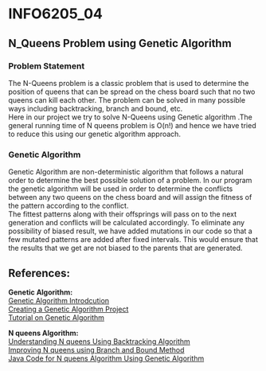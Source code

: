 # INFO6205_04
## N_Queens Problem using Genetic Algorithm
### Problem Statement
The N-Queens problem is a classic problem that is used to determine the position of queens that can be spread on the chess board such that no two queens can kill each other. The problem can be solved in many possible ways including backtracking, branch and bound, etc.   
Here in our project we try to solve N-Queens using Genetic algorithm .The general running time of N queens problem is O(n!) and hence we have tried to reduce this using our genetic algorithm approach.

### Genetic Algorithm

Genetic Algorithm are non-deterministic algorithm that follows a natural order to determine the best possible solution of a problem. 
In our program the genetic algorithm will be used in order to determine the conflicts between any two queens on the chess board and will assign the fitness of the pattern according to the conflict.  
The fittest patterns along with their offsprings will pass on to the next generation and conflicts will be calculated accordingly.
To eliminate any possibility of biased result, we have added mutations in our code so that a few mutated patterns are added after fixed intervals. This would ensure that the results that we get are not biased to the parents that are generated.


## References:  
**Genetic Algorithm:**  
[Genetic Algorithm Introdcution](https://towardsdatascience.com/introduction-to-genetic-algorithms-including-example-code-e396e98d8bf3)  
[Creating a Genetic Algorithm Project](http://www.theprojectspot.com/tutorial-post/creating-a-genetic-algorithm-for-beginners/3)  
[Tutorial on Genetic Algorithm](https://www.tutorialspoint.com/genetic_algorithms/index.htm)  

**N queens Algorithm:**  
[Understanding N queens Using Backtracking Algorithm](https://www.geeksforgeeks.org/n-queen-problem-backtracking-3/)  
[Improving N queens using Branch and Bound Method](https://www.geeksforgeeks.org/n-queen-problem-using-branch-and-bound/)  
[Java Code for N queens Algorithm Using Genetic Algorithm](http://mnemstudio.org/ai/ga/nqueens_java_ex1.txt)  

